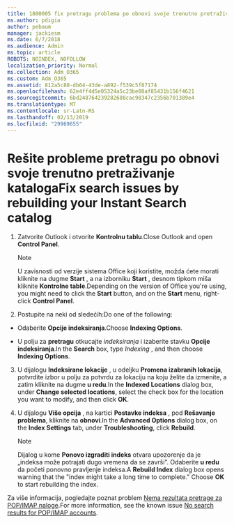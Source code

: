```yaml
---
title: 1800005 fix pretragu problema po obnovi svoje trenutno pretraživanje kataloga
ms.author: pdigia
author: pebaum
manager: jackiesm
ms.date: 6/7/2018
ms.audience: Admin
ms.topic: article
ROBOTS: NOINDEX, NOFOLLOW
localization_priority: Normal
ms.collection: Adm_O365
ms.custom: Adm_O365
ms.assetid: 812a5c80-db64-43de-a892-f539c5f87174
ms.openlocfilehash: 62e4ff4d5e05324a5c23be08af85431b156f4621
ms.sourcegitcommit: 6bd248764239282688cac98347c2356b701389e4
ms.translationtype: MT
ms.contentlocale: sr-Latn-RS
ms.lasthandoff: 02/13/2019
ms.locfileid: "29969655"
---
```

# <a name="fix-search-issues-by-rebuilding-your-instant-search-catalog"></a><span data-ttu-id="25a6e-102">Rešite probleme pretragu po obnovi svoje trenutno pretraživanje kataloga</span><span class="sxs-lookup"><span data-stu-id="25a6e-102">Fix search issues by rebuilding your Instant Search catalog</span></span>

1. <span data-ttu-id="25a6e-103">Zatvorite Outlook i otvorite **Kontrolnu tablu**.</span><span class="sxs-lookup"><span data-stu-id="25a6e-103">Close Outlook and open **Control Panel**.</span></span>
    
    > [!NOTE]
    > <span data-ttu-id="25a6e-104">U zavisnosti od verzije sistema Office koji koristite, možda ćete morati kliknite na dugme **Start** , a na izborniku **Start** , desnom tipkom miša kliknite **Kontrolne table**.</span><span class="sxs-lookup"><span data-stu-id="25a6e-104">Depending on the version of Office you're using, you might need to click the **Start** button, and on the **Start** menu, right-click **Control Panel**.</span></span> 
  
2. <span data-ttu-id="25a6e-105">Postupite na neki od sledećih:</span><span class="sxs-lookup"><span data-stu-id="25a6e-105">Do one of the following:</span></span>
    
  - <span data-ttu-id="25a6e-106">Odaberite **Opcije indeksiranja**.</span><span class="sxs-lookup"><span data-stu-id="25a6e-106">Choose **Indexing Options**.</span></span>
    
  - <span data-ttu-id="25a6e-107">U polju za **pretragu** otkucajte *indeksiranja* i izaberite stavku **Opcije indeksiranja**.</span><span class="sxs-lookup"><span data-stu-id="25a6e-107">In the **Search** box, type  *Indexing*  , and then choose **Indexing Options**.</span></span>
    
3. <span data-ttu-id="25a6e-108">U dijalogu **Indeksirane lokacije** , u odeljku **Promena izabranih lokacija**, potvrdite izbor u polju za potvrdu za lokaciju na koju želite da izmenite, a zatim kliknite na dugme **u redu**.</span><span class="sxs-lookup"><span data-stu-id="25a6e-108">In the **Indexed Locations** dialog box, under **Change selected locations**, select the check box for the location you want to modify, and then click **OK**.</span></span>
    
4. <span data-ttu-id="25a6e-109">U dijalogu **Više opcija** , na kartici **Postavke indeksa** , pod **Rešavanje problema**, kliknite na **obnovi**.</span><span class="sxs-lookup"><span data-stu-id="25a6e-109">In the **Advanced Options** dialog box, on the **Index Settings** tab, under **Troubleshooting**, click **Rebuild**.</span></span>
    
    > [!NOTE]
    > <span data-ttu-id="25a6e-p101">Dijalog u kome **Ponovo izgraditi indeks** otvara upozorenje da je „indeksa može potrajati dugo vremena da se završi”. Odaberite **u redu** da početi ponovno pravljenje indeksa.</span><span class="sxs-lookup"><span data-stu-id="25a6e-p101">A **Rebuild Index** dialog box opens warning that the "index might take a long time to complete." Choose **OK** to start rebuilding the index.</span></span> 
  
<span data-ttu-id="25a6e-112">Za više informacija, pogledajte poznat problem [Nema rezultata pretrage za POP/IMAP naloge](https://support.office.com/article/51c9d2c7-a3db-4358-afdf-50d3a9e57039.aspx).</span><span class="sxs-lookup"><span data-stu-id="25a6e-112">For more information, see the known issue [No search results for POP/IMAP accounts](https://support.office.com/article/51c9d2c7-a3db-4358-afdf-50d3a9e57039.aspx).</span></span>
  

